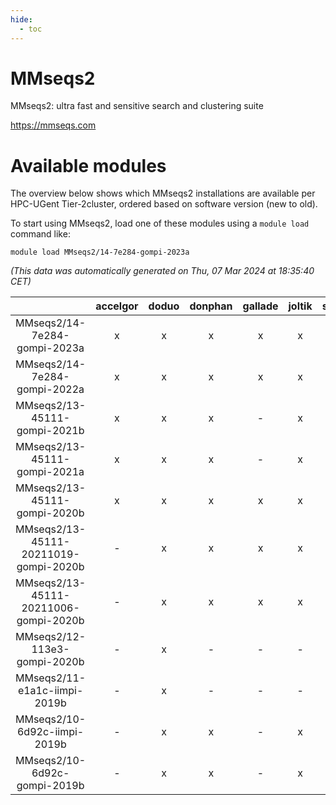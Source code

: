 ```yaml
---
hide:
  - toc
---
```


MMseqs2
=======


MMseqs2: ultra fast and sensitive search and clustering suite

https://mmseqs.com
# Available modules


The overview below shows which MMseqs2 installations are available per HPC-UGent Tier-2cluster, ordered based on software version (new to old).

To start using MMseqs2, load one of these modules using a `module load` command like:

```shell
module load MMseqs2/14-7e284-gompi-2023a
```

*(This data was automatically generated on Thu, 07 Mar 2024 at 18:35:40 CET)*  

| |accelgor|doduo|donphan|gallade|joltik|skitty|
| :---: | :---: | :---: | :---: | :---: | :---: | :---: |
|MMseqs2/14-7e284-gompi-2023a|x|x|x|x|x|x|
|MMseqs2/14-7e284-gompi-2022a|x|x|x|x|x|x|
|MMseqs2/13-45111-gompi-2021b|x|x|x|-|x|x|
|MMseqs2/13-45111-gompi-2021a|x|x|x|-|x|x|
|MMseqs2/13-45111-gompi-2020b|x|x|x|x|x|x|
|MMseqs2/13-45111-20211019-gompi-2020b|-|x|x|x|x|x|
|MMseqs2/13-45111-20211006-gompi-2020b|-|x|x|x|x|-|
|MMseqs2/12-113e3-gompi-2020b|-|x|-|-|-|-|
|MMseqs2/11-e1a1c-iimpi-2019b|-|x|-|-|-|x|
|MMseqs2/10-6d92c-iimpi-2019b|-|x|x|-|x|x|
|MMseqs2/10-6d92c-gompi-2019b|-|x|x|-|x|x|
